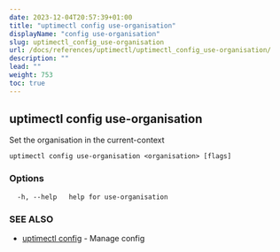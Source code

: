 ```yaml
---
date: 2023-12-04T20:57:39+01:00
title: "uptimectl config use-organisation"
displayName: "config use-organisation"
slug: uptimectl_config_use-organisation
url: /docs/references/uptimectl/uptimectl_config_use-organisation/
description: ""
lead: ""
weight: 753
toc: true
---
```

## uptimectl config use-organisation

Set the organisation in the current-context

```
uptimectl config use-organisation <organisation> [flags]
```

### Options

```
  -h, --help   help for use-organisation
```

### SEE ALSO

* [uptimectl config](/docs/references/uptimectl/uptimectl_config/)	 - Manage config

